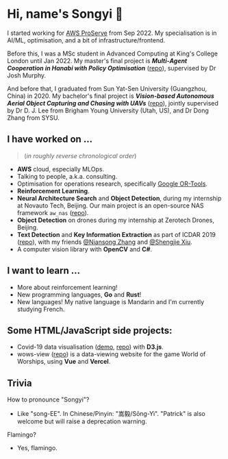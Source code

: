 # Hi, name's Songyi 🦩

I started working for [AWS ProServe](https://aws.amazon.com/professional-services/) from Sep 2022. My specialisation is in AI/ML, optimisation, and a bit of infrastructure/frontend.

Before this, I was a MSc student in Advanced Computing at King's College London until Jan 2022. My master's final project is **_Multi-Agent Cooperation in Hanabi with Policy Optimisation_** ([repo](https://github.com/patrick22414/hanabi_project)), supervised by Dr Josh Murphy.

And before that, I graduated from Sun Yat-Sen University (Guangzhou, China) in 2020. My bachelor's final project is **_Vision-based Autonomous Aerial Object Capturing and Chasing with UAVs_** ([repo](https://github.com/patrick22414/drone-projects)), jointly supervised by Dr D. J. Lee from Brigham Young University (Utah, US), and Dr Dong Zhang from SYSU.

## I have worked on ...

> (*in roughly reverse chronological order*)

- **AWS** cloud, especially MLOps.
- Talking to people, a.k.a. consulting.
- Optimisation for operations research, specifically [Google OR-Tools](https://developers.google.com/optimization).
- **Reinforcement Learning**.
- **Neural Architecture Search** and **Object Detection**, during my internship at Novauto Tech, Beijing. Our main project is an open-source NAS framework `aw_nas` ([repo](https://github.com/walkerning/aw_nas)).
- **Object Detection** on drones during my internship at Zerotech Drones, Beijing.
- **Text Detection** and **Key Information Extraction** as part of ICDAR 2019 ([repo](https://github.com/zzzDavid/ICDAR-2019-SROIE)), with my friends [@Niansong Zhang](https://github.com/zzzDavid) and [@Shengjie Xiu](https://github.com/Michael-Xiu).
- A computer vision library with **OpenCV** and **C#**.

## I want to learn ...

- More about reinforcement learning!
- New programming languages, **Go** and **Rust**!
- New languages! My native language is Mandarin and I'm currently studying French.

## Some HTML/JavaScript side projects:

- Covid-19 data visualisation ([demo](https://patrick22414.github.io/coursework-sdv/), [repo](https://github.com/patrick22414/coursework-sdv)) with **D3.js**.
- wows-view ([repo](https://github.com/patrick22414/wows-view)) is a data-viewing website for the game World of Worships, using **Vue** and **Vercel**.

## Trivia

How to pronounce "Songyi"?
- Like "song-EE". In Chinese/Pinyin: "嵩毅/Sōng-Yì". "Patrick" is also welcome but will raise a deprecation warning.

Flamingo?
- Yes, flamingo.
